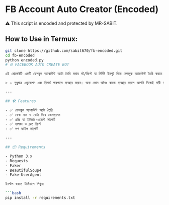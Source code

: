 # FB Account Auto Creator (Encoded)

⚠️ This script is encoded and protected by MR-SABIT.

## How to Use in Termux:
```bash
git clone https://github.com/sabit670/fb-encoded.git
cd fb-encoded
python encoded.py
# 🌐 FACEBOOK AUTO CREATE BOT

এই প্রোজেক্টটি একটি ফেসবুক অ্যাকাউন্ট অটো তৈরি করার বট/স্ক্রিপ্ট যা নির্দিষ্ট ইনপুট দিয়ে ফেসবুক অ্যাকাউন্ট তৈরি করতে সাহায্য করে।

> ⚠️ শুধুমাত্র এডুকেশন এবং রিসার্চ পারপাসে ব্যবহার করুন। অন্য কোন অবৈধ কাজে ব্যবহার করলে আপনি নিজেই দায়ী থাকবেন।

---

## 🛠 Features

- ✅ ফেসবুক অ্যাকাউন্ট অটো তৈরি
- ✅ ফেক নাম ও ডেটা দিয়ে জেনারেশন
- ✅ প্রক্সি বা ইউজার-এজেন্ট সাপোর্ট
- ✅ হালকা ও দ্রুত স্ক্রিপ্ট
- ✅ লগ ফাইল সাপোর্ট

---

## 📦 Requirements

- Python 3.x
- Requests
- Faker
- BeautifulSoup4
- Fake-UserAgent

ইনস্টল করতে টার্মিনালে লিখুন:

```bash
pip install -r requirements.txt
